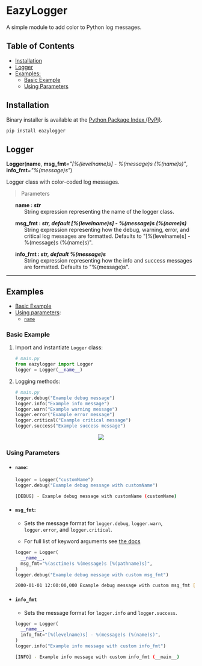 # EazyLogger

A simple module to add color to Python log messages.

## Table of Contents

- [Installation](#installation)
- [Logger](#logger)
- [Examples:](#examples)
  - [Basic Example](#basic-example)
  - [Using Parameters](#using-parameters)

## Installation

Binary installer is available at the [Python Package Index (PyPi)](https://pypi.org/project/eazylogger/).

```bash
pip install eazylogger
```

## Logger

<strong id='Logger'>Logger</strong>(<b>name</b>, <b>msg_fmt</b><i>="[%(levelname)s] - %(message)s (%(name)s)"</i>, <b>info_fmt</b><i>="%(message)s"</i>)

Logger class with color-coded log messages.

> Parameters

<ul style='list-style: none'>
	<li id='Logger-name'>
		<b>name : <i>str</i></b>
		<ul style='list-style: none'>
			<li id='Logger-name-description'>String expression representing the name of the logger class.</li>
		</ul>
	</li>
</ul>
<ul style='list-style: none'>
	<li id='Logger-msg_fmt'>
		<b>msg_fmt : <i>str, default [%(levelname)s] - %(message)s (%(name)s)</i></b>
		<ul style='list-style: none'>
			<li id='Logger-msg_fmt-description'>String expression representing how the debug, warning, error, and critical log messages are formatted. Defaults to "[%(levelname)s] - %(message)s (%(name)s)".</li>
		</ul>
	</li>
</ul>
<ul style='list-style: none'>
	<li id='Logger-info_fmt'>
		<b>info_fmt : <i>str, default %(message)s</i></b>
		<ul style='list-style: none'>
			<li id='Logger-info_fmt-description'>String expression representing how the info and success messages are formatted. Defaults to "%(message)s".</li>
		</ul>
	</li>
</ul>

<hr>

## Examples

- [Basic Example](#basic-example)
- [Using parameters](#customization):
  - [`name`](#name-parameter)

### Basic Example

1. Import and instantiate `Logger` class:

   ```python
   # main.py
   from eazylogger import Logger
   logger = Logger(__name__)
   ```

2. Logging methods:

   ```python
   # main.py
   logger.debug("Example debug message")
   logger.info("Example info message")
   logger.warn("Example warning message")
   logger.error("Example error message")
   logger.critical("Example critical message")
   logger.success("Example success message")
   ```

<p align='center'>
<img src="/assets/images/exampleOutput.png" />
</p>

### Using Parameters

- #### `name`:

  ```python
  logger = Logger("customName")
  logger.debug("Example debug message with customName")
  ```

  ```bash
  [DEBUG] - Example debug message with customName (customName)
  ```

- #### `msg_fmt`:

  - Sets the message format for `logger.debug`, `logger.warn`, `logger.error`, and `logger.critical`.

  - For full list of keyword arguments see [the docs](https://docs.python.org/3/library/logging.html#logrecord-attributes)

  ```python
  logger = Logger(
    __name__,
    msg_fmt="%(asctime)s %(message)s [%(pathname)s]",
  )
  logger.debug("Example debug message with custom msg_fmt")
  ```

  ```bash
  2000-01-01 12:00:00,000 Example debug message with custom msg_fmt [~\main.py]
  ```

- #### `info_fmt`
  - Sets the message format for `logger.info` and `logger.success`.
  ```python
  logger = Logger(
    __name__,
    info_fmt="[%(levelname)s] - %(message)s (%(name)s)",
  )
  logger.info("Example info message with custom info_fmt")
  ```
  ```bash
  [INFO] - Example info message with custom info_fmt (__main__)
  ```
